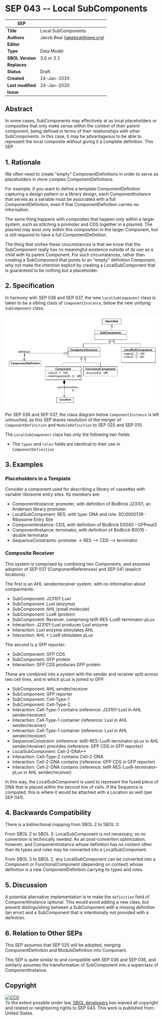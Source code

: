 # SEP 043 -- Local SubComponents

SEP                     | <leave empty>
----------------------|--------------
**Title**                | Local SubComponents
**Authors**           | Jacob Beal (jakebeal@ieee.org)
**Editor**            | <leave empty>
**Type**               | Data Model
**SBOL Version** | 3.0 or 3.1
**Replaces**        |
**Status**             | Draft
**Created**          | 24-Jan-2020
**Last modified**  | 24-Jan-2020
**Issue**          | 


## Abstract

In some cases, SubComponents may effectively at as local placeholders or composites that only make sense within the context of their parent component, being defined in terms of their relationships  with other SubComponents.  In this case, it may be advantageous to be able to represent the local composite without giving it a complete definition. This SEP 


## 1. Rationale <a name="rationale"></a>

We often need to create "empty" ComponentDefinitions in order to serve as placeholders in more complex ComponentDefinitions.  

For example, if you want to define a template ComponentDefinition capturing a design pattern or a library design, each ComponentInstance that serves as a variable must be associated with a full ComponentDefinition, even if that ComponentDefinition carries no information.

The same thing happens with composites that happen only within a larger system, such as stitching a promoter and CDS together in a plasmid.  The plasmid may exist only within this composition in the larger Component, but is still required to have a full ComponentDefinition.

The thing that unifies these cirucmstances is that we know that the SubComponent really has no meaningful existence outside of its use as a child with its parent Component.  For such circumstances, rather than creating a SubComponent that points to an "empty" definition Component, why not make the intention explicit by creating a LocalSubComponent that is guaranteed to be nothing but a placeholder.


## 2. Specification <a name="specification"></a>

In harmony with SEP 036 and SEP 037, the new `LocalSubComponent` class is taken to be a sibling class of `ComponentInstance`, below the new unifying `SubComponent` class.

![examples](images/sep_043_classes.png)

Per SEP 036 and SEP 037, the class diagram below `ComponentInstance` is left untouched, as this SEP leaves resolution of the merger of `ComponentDefinition` and `ModuleDefinition` to SEP 025 and SEP 010.

The `LocalSubComponent` class has only the following two fields:
- The `types` and `roles` fields are identical to their use in `ComponentDefinition`


## 3. Examples <a name='example'></a>

### Placeholders in a Template

Consider a component used for describing a library of cassettes with variable ribosome entry sites.  Its members are:

* ComponentInstance: promoter, with definition of BioBrick J23101, an Anderson library promoter.
* LocalSubComponent: RES, with type: DNA and role: SO:0000139 - Ribosome Entry Site
* ComponentInstance: CDS, with definition of BioBrick E0040 - GFPmut3 
* ComponentInstance: terminator, with definition of BioBrick B0015 - double terminator
* SequenceConstraints: promoter -> RES --> CDS --> terminator


### Composite Receiver

This system is comprised by combining two Components, and assumes adoption of SEP 037 (ComponentReferences) and SEP 041 (explicit locations).

The first is an AHL sender/receiver system, with no information about comparments:

* SubComponent: J23101-LuxI
* SubComponent: LuxI (enzyme)
* SubComponent: AHL (small molecule)
* SubComponent: LuxR (protein)
* SubComponent: Receiver, comprising tetR-RES-LuxR-terminator-pLux
* Interaction: J23101-LuxI produces LuxI enzyme
* Interaction: LuxI enzyme stimulates AHL
* Interaction: AHL + LuxR stimulates pLux

The second is a GFP reporter:

* SubComponent: GFP CDS
* SubComponent: GFP protein
* Interaction: GFP CDS produces GFP protein

These are combined into a system with the sender and receiver split across two cell lines, and in which pLux is joined to GFP: 

* SubComponent: AHL sender/receiver
* SubComponent: GFP reporter
* SubComponent: Cell-Type-1
* SubComponent: Cell-Type-2
* Interaction: Cell-Type-1 contains (reference: J23101-LuxI in AHL sender/receiver)
* Interaction: Cell-Type-1 container (reference: LuxI in AHL sender/receiver)
* Interaction: Cell-Type-1 container (reference: LuxI in AHL sender/receiver)
* SequenceConstraint: (reference: tetR-RES-LuxR-terminator-pLux in AHL sender/receiver) precedes (reference: GFP CDS in GFP reporter)
* LocalSubComponent: Cell-2-DNA**
* Interaction: Cell-Type-2 contains Cell-2-DNA
* Interaction: Cell-2-DNA contains (reference: GFP CDS in GFP reporter)
* Interaction: Cell-2-DNA contains (reference: tetR-RES-LuxR-terminator-pLux in AHL sender/receiver)

In this way, the LocalSubComponent is used to represent the fused piece of DNA that is placed within the second line of cells. If the Sequence is computed, this is where it would be attached with a Location as well (per SEP 041).

## 4. Backwards Compatibility <a name='compatibility'></a>

There is a bidirectional mapping from SBOL 2 to SBOL 3:

From SBOL 2 to SBOL 3: LocalSubComponent is not necessary, so no conversion is technically needed. As an post-convertion optimization, however, and ComponentInstance whose definition has no content other than its types and rules may be converted into a LocalSubComponent.


From SBOL 3 to SBOL 2, any LocalSubComponent can be converted into a Component or FunctionalComponent (depending on context) whose definition is a new ComponentDefinition carrying its types and roles.



## 5. Discussion <a name='discussion'></a>

A potential alternative implementation is to make the `definition` field of ComponentInstance optional.  This would avoid adding a new class, but prevent distinguishing between a SubComponent with a missing definition (an error) and a SubComponent that is intentionally not provided with a definition.

## 6. Relation to Other SEPs <a name="seps"></a>

This SEP assumes that SEP 025 will be adopted, merging ComponentDefinition and ModuleDefinition into Component.

This SEP is quite similar to and compatible with SEP 036 and SEP 036, and similarly assumes the transformation of SubComponent into a superclass of ComponentInstance.


## Copyright <a name='copyright'></a>

<p xmlns:dct="http://purl.org/dc/terms/" xmlns:vcard="http://www.w3.org/2001/vcard-rdf/3.0#">
  <a rel="license"
     href="http://creativecommons.org/publicdomain/zero/1.0/">
    <img src="http://i.creativecommons.org/p/zero/1.0/88x31.png" style="border-style: none;" alt="CC0" />
  </a>
  <br />
  To the extent possible under law,
  <a rel="dct:publisher"
     href="sbolstandard.org">
    <span property="dct:title">SBOL developers</span></a>
  has waived all copyright and related or neighboring rights to
  <span property="dct:title">SEP 043</span>.
This work is published from:
<span property="vcard:Country" datatype="dct:ISO3166"
      content="US" about="sbolstandard.org">
  United States</span>.
</p>
